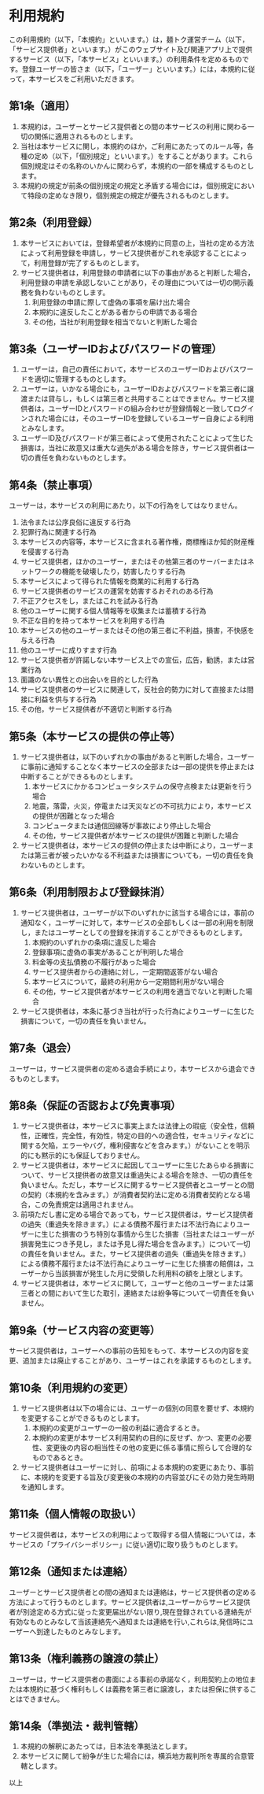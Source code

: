 # **利用規約**

この利用規約（以下，「本規約」といいます。）は，麺トク運営チーム（以下，「サービス提供者」といいます。）がこのウェブサイト及び関連アプリ上で提供するサービス（以下，「本サービス」といいます。）の利用条件を定めるものです。登録ユーザーの皆さま（以下，「ユーザー」といいます。）には，本規約に従って，本サービスをご利用いただきます。

## **第1条（適用）**

1. 本規約は，ユーザーとサービス提供者との間の本サービスの利用に関わる一切の関係に適用されるものとします。  
2. 当社は本サービスに関し，本規約のほか，ご利用にあたってのルール等，各種の定め（以下，「個別規定」といいます。）をすることがあります。これら個別規定はその名称のいかんに関わらず，本規約の一部を構成するものとします。  
3. 本規約の規定が前条の個別規定の規定と矛盾する場合には，個別規定において特段の定めなき限り，個別規定の規定が優先されるものとします。

## **第2条（利用登録）**

1. 本サービスにおいては，登録希望者が本規約に同意の上，当社の定める方法によって利用登録を申請し，サービス提供者がこれを承認することによって，利用登録が完了するものとします。  
2. サービス提供者は，利用登録の申請者に以下の事由があると判断した場合，利用登録の申請を承認しないことがあり，その理由については一切の開示義務を負わないものとします。  
   1. 利用登録の申請に際して虚偽の事項を届け出た場合  
   2. 本規約に違反したことがある者からの申請である場合  
   3. その他，当社が利用登録を相当でないと判断した場合

## **第3条（ユーザーIDおよびパスワードの管理）**

1. ユーザーは，自己の責任において，本サービスのユーザーIDおよびパスワードを適切に管理するものとします。  
2. ユーザーは，いかなる場合にも，ユーザーIDおよびパスワードを第三者に譲渡または貸与し，もしくは第三者と共用することはできません。サービス提供者は，ユーザーIDとパスワードの組み合わせが登録情報と一致してログインされた場合には，そのユーザーIDを登録しているユーザー自身による利用とみなします。  
3. ユーザーID及びパスワードが第三者によって使用されたことによって生じた損害は，当社に故意又は重大な過失がある場合を除き，サービス提供者は一切の責任を負わないものとします。

## **第4条（禁止事項）**

ユーザーは，本サービスの利用にあたり，以下の行為をしてはなりません。

1. 法令または公序良俗に違反する行為  
2. 犯罪行為に関連する行為  
3. 本サービスの内容等，本サービスに含まれる著作権，商標権ほか知的財産権を侵害する行為  
4. サービス提供者，ほかのユーザー，またはその他第三者のサーバーまたはネットワークの機能を破壊したり，妨害したりする行為  
5. 本サービスによって得られた情報を商業的に利用する行為  
6. サービス提供者のサービスの運営を妨害するおそれのある行為  
7. 不正アクセスをし，またはこれを試みる行為  
8. 他のユーザーに関する個人情報等を収集または蓄積する行為  
9. 不正な目的を持って本サービスを利用する行為  
10. 本サービスの他のユーザーまたはその他の第三者に不利益，損害，不快感を与える行為  
11. 他のユーザーに成りすます行為  
12. サービス提供者が許諾しない本サービス上での宣伝，広告，勧誘，または営業行為  
13. 面識のない異性との出会いを目的とした行為  
14. サービス提供者のサービスに関連して，反社会的勢力に対して直接または間接に利益を供与する行為  
15. その他，サービス提供者が不適切と判断する行為

## **第5条（本サービスの提供の停止等）**

1. サービス提供者は，以下のいずれかの事由があると判断した場合，ユーザーに事前に通知することなく本サービスの全部または一部の提供を停止または中断することができるものとします。  
   1. 本サービスにかかるコンピュータシステムの保守点検または更新を行う場合  
   2. 地震，落雷，火災，停電または天災などの不可抗力により，本サービスの提供が困難となった場合  
   3. コンピュータまたは通信回線等が事故により停止した場合  
   4. その他，サービス提供者が本サービスの提供が困難と判断した場合  
2. サービス提供者は，本サービスの提供の停止または中断により，ユーザーまたは第三者が被ったいかなる不利益または損害についても，一切の責任を負わないものとします。

## **第6条（利用制限および登録抹消）**

1. サービス提供者は，ユーザーが以下のいずれかに該当する場合には，事前の通知なく，ユーザーに対して，本サービスの全部もしくは一部の利用を制限し，またはユーザーとしての登録を抹消することができるものとします。  
   1. 本規約のいずれかの条項に違反した場合  
   2. 登録事項に虚偽の事実があることが判明した場合  
   3. 料金等の支払債務の不履行があった場合  
   4. サービス提供者からの連絡に対し，一定期間返答がない場合  
   5. 本サービスについて，最終の利用から一定期間利用がない場合  
   6. その他，サービス提供者が本サービスの利用を適当でないと判断した場合  
2. サービス提供者は，本条に基づき当社が行った行為によりユーザーに生じた損害について，一切の責任を負いません。

## **第7条（退会）**

ユーザーは，サービス提供者の定める退会手続により，本サービスから退会できるものとします。

## **第8条（保証の否認および免責事項）**

1. サービス提供者は，本サービスに事実上または法律上の瑕疵（安全性，信頼性，正確性，完全性，有効性，特定の目的への適合性，セキュリティなどに関する欠陥，エラーやバグ，権利侵害などを含みます。）がないことを明示的にも黙示的にも保証しておりません。  
2. サービス提供者は，本サービスに起因してユーザーに生じたあらゆる損害について、サービス提供者の故意又は重過失による場合を除き、一切の責任を負いません。ただし，本サービスに関するサービス提供者とユーザーとの間の契約（本規約を含みます。）が消費者契約法に定める消費者契約となる場合，この免責規定は適用されません。  
3. 前項ただし書に定める場合であっても，サービス提供者は，サービス提供者の過失（重過失を除きます。）による債務不履行または不法行為によりユーザーに生じた損害のうち特別な事情から生じた損害（当社またはユーザーが損害発生につき予見し，または予見し得た場合を含みます。）について一切の責任を負いません。また，サービス提供者の過失（重過失を除きます。）による債務不履行または不法行為によりユーザーに生じた損害の賠償は，ユーザーから当該損害が発生した月に受領した利用料の額を上限とします。  
4. サービス提供者は，本サービスに関して，ユーザーと他のユーザーまたは第三者との間において生じた取引，連絡または紛争等について一切責任を負いません。

## **第9条（サービス内容の変更等）**

サービス提供者は，ユーザーへの事前の告知をもって、本サービスの内容を変更、追加または廃止することがあり、ユーザーはこれを承諾するものとします。

## **第10条（利用規約の変更）**

1. サービス提供者は以下の場合には、ユーザーの個別の同意を要せず、本規約を変更することができるものとします。  
   1. 本規約の変更がユーザーの一般の利益に適合するとき。  
   2. 本規約の変更が本サービス利用契約の目的に反せず、かつ、変更の必要性、変更後の内容の相当性その他の変更に係る事情に照らして合理的なものであるとき。  
2. サービス提供者はユーザーに対し、前項による本規約の変更にあたり、事前に、本規約を変更する旨及び変更後の本規約の内容並びにその効力発生時期を通知します。

## **第11条（個人情報の取扱い）**

サービス提供者は，本サービスの利用によって取得する個人情報については，本サービスの「プライバシーポリシー」に従い適切に取り扱うものとします。

## **第12条（通知または連絡）**

ユーザーとサービス提供者との間の通知または連絡は，サービス提供者の定める方法によって行うものとします。サービス提供者は,ユーザーからサービス提供者が別途定める方式に従った変更届出がない限り,現在登録されている連絡先が有効なものとみなして当該連絡先へ通知または連絡を行い,これらは,発信時にユーザーへ到達したものとみなします。

## **第13条（権利義務の譲渡の禁止）**

ユーザーは，サービス提供者の書面による事前の承諾なく，利用契約上の地位または本規約に基づく権利もしくは義務を第三者に譲渡し，または担保に供することはできません。

## **第14条（準拠法・裁判管轄）**

1. 本規約の解釈にあたっては，日本法を準拠法とします。  
2. 本サービスに関して紛争が生じた場合には，横浜地方裁判所を専属的合意管轄とします。

以上  
